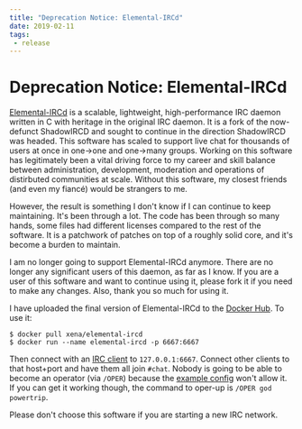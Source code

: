 ```yaml
---
title: "Deprecation Notice: Elemental-IRCd"
date: 2019-02-11
tags:
 - release
---
```


# Deprecation Notice: Elemental-IRCd

[Elemental-IRCd](https://github.com/Elemental-IRCd/elemental-ircd) is a scalable, lightweight, high-performance IRC daemon written in C with heritage in the original IRC daemon. It is a fork of the now-defunct ShadowIRCD and sought to continue in the direction ShadowIRCD was headed. This software has scaled to support live chat for thousands of users at once in one->one and one->many groups. Working on this software has legitimately been a vital driving force to my career and skill balance between administration, development, moderation and operations of distirbuted communities at scale. Without this software, my closest friends (and even my fiancé) would be strangers to me.

However, the result is something I don't know if I can continue to keep maintaining. It's been through a lot. The code has been through so many hands, some files had different licenses compared to the rest of the software. It is a patchwork of patches on top of a roughly solid core, and it's become a burden to maintain.

I am no longer going to support Elemental-IRCd anymore. There are no longer any significant users of this daemon, as far as I know. If you are a user of this software and want to continue using it, please fork it if you need to make any changes. Also, thank you so much for using it.

I have uploaded the final version of Elemental-IRCd to the [Docker Hub](https://hub.docker.com/r/xena/elemental-ircd). To use it:

```
$ docker pull xena/elemental-ircd
$ docker run --name elemental-ircd -p 6667:6667
```

Then connect with an [IRC client](https://ircv3.github.io/software/clients.html) to `127.0.0.1:6667`. Connect other clients to that host+port and have them all join `#chat`. Nobody is going to be able to become an operator (via `/OPER`) because the [example config](https://github.com/Elemental-IRCd/elemental-ircd/blob/master/doc/example.conf#L267) won't allow it. If you can get it working though, the command to oper-up is `/OPER god powertrip`.

Please don't choose this software if you are starting a new IRC network.
